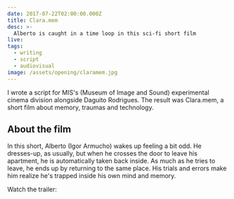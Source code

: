 ```yaml
---
date: 2017-07-22T02:00:00.000Z
title: Clara.mem
desc: >-
  Alberto is caught in a time loop in this sci-fi short film
live:
tags:
  - writing
  - script
  - audiovisual
image: /assets/opening/claramem.jpg
---
```


I wrote a script for MIS's (Museum of Image and Sound) experimental cinema division alongside Daguito Rodrigues. The result was Clara.mem, a short film about memory, traumas and technology.

## About the film

In this short, Alberto (Igor Armucho) wakes up feeling a bit odd. He dresses-up, as usually, but when he crosses the door to leave his apartment, he is automatically taken back inside. As much as he tries to leave, he ends up by returning to the same place. His trials and errors make him realize he's trapped inside his own mind and memory.

Watch the trailer:

<div class="video" title="Trailer Clara.mem" data-video="Mpm5SqiSbmg"></div>